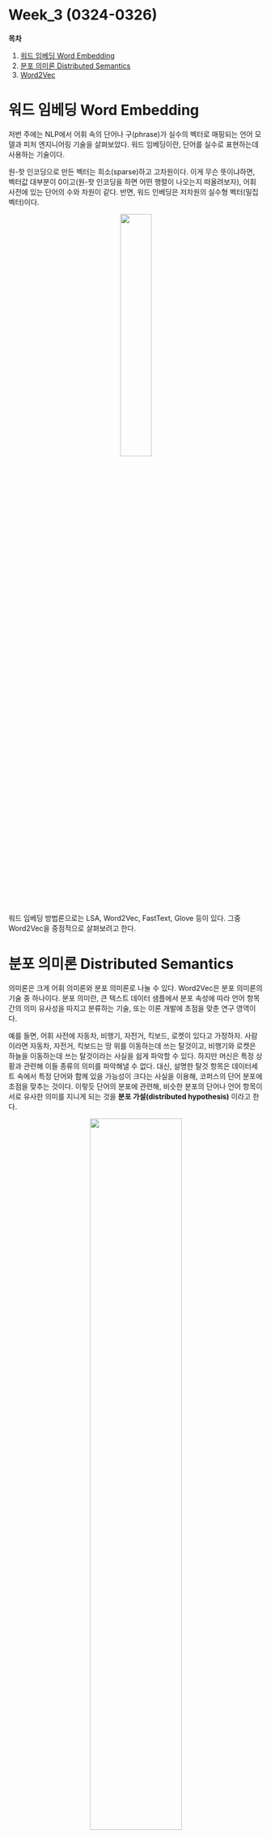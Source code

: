 Week_3 (0324-0326)
=============

**목차**
1. [워드 임베딩 Word Embedding](워드-임베딩-Word-Embedding)
2. [분포 의미론 Distributed Semantics](분포-의미론-Distributed-Semantics)
3. [Word2Vec](Word2Vec)

워드 임베딩 Word Embedding
=============
저번 주에는 NLP에서 어휘 속의 단어나 구(phrase)가 실수의 벡터로 매핑되는 언어 모델과 피처 엔지니어링 기술을 살펴보았다. 워드 임베딩이란, 단어를 실수로 표현하는데 사용하는 기술이다.

원-핫 인코딩으로 만든 벡터는 희소(sparse)하고 고차원이다. 이게 무슨 뜻이냐하면, 벡터값 대부분이 0이고(원-핫 인코딩을 하면 어떤 행렬이 나오는지 떠올려보자), 어휘 사전에 있는 단어의 수와 차원이 같다. 반면, 워드 인베딩은 저차원의 실수형 벡터(밀집 벡터)이다. 

<p align="center"><img width="35%" src="https://user-images.githubusercontent.com/80621384/112938737-24cbea00-9165-11eb-8a1b-584686579515.png" /></p>

워드 임베딩 방법론으로는 LSA, Word2Vec, FastText, Glove 등이 있다. 그중 Word2Vec을 중점적으로 살펴보려고 한다.

분포 의미론 Distributed Semantics
=============
의미론은 크게 어휘 의미론와 분포 의미론로 나눌 수 있다. Word2Vec은 분포 의미론의 기술 중 하나이다. 분포 의미란, 큰 텍스트 데이터 샘플에서 분포 속성에 따라 언어 항목 간의 의미 유사성을 따지고 분류하는 기술, 또는 이론 개발에 초점을 맞춘 연구 영역이다.

예를 들면, 어휘 사전에 자동차, 비행기, 자전거, 킥보드, 로켓이 있다고 가정하자. 사람이라면 자동차, 자전거, 킥보드는 땅 위를 이동하는데 쓰는 탈것이고, 비행기와 로켓은 하늘을 이동하는데 쓰는 탈것이라는 사실을 쉽게 파악할 수 있다. 하지만 머신은 특정 상황과 관련해 이들 종류의 의미를 파악해낼 수 없다. 대신, 설명한 탈것 항목은 데이터세트 속에서 특정 단어와 함께 있을 가능성이 크다는 사실을 이용해, 코퍼스의 단어 분포에 초점을 맞추는 것이다. 이렇듯 단어의 분포에 관련해, 비슷한 분포의 단어나 언어 항목이 서로 유사한 의미를 지니게 되는 것을 **분포 가설(distributed hypothesis)** 이라고 한다.

<p align="center"><img width="60%" src="https://miro.medium.com/max/2716/1*3pesTy5IjvLa2X-iX_tEKQ.png" /></p>
위 문장들에서 stars 단어는 shining, bright, dark 등과 같은 단어에 더 자주 포함된다. 이 단어들 모두 stars의 문맥과 의미를 이해하는 데 매우 유용하다. 이렇듯, 특정 단어의 의미를 어떻게 더 잘 표현할 수 있는지 뿐만 아니라 이 단어의 문맥에 나타날 다른 단어를 어떻게 예측하는지를 알려면 해당 단어의 **분포 표현(distributional representation)** 을 이해해야 한다. 단어의 분포 표현은 단어를 표현할 수 있는 벡터 형태로, 단어의 벡터 형태를 생성하려면 원-핫 인코딩이나 그 외의 기술을 사용할 수도 있지만 `유사성 측정의 중요성도 전달하는 단어의 벡터를 생성해 그 단어의 문맥상 의미를 이해할 수 있게 하는 것이 중요`하다! 이 분포 유사성 얘기할 때 Word2Vec이 필요해진다.

Word2Vec
=============
Word2Vec의 개념은 구글의 토마스 미콜로프가 이끄는 팀이 개발했다. NLP에서는 단어, 구, 문장 등의 의미를 다룰 수 있는 도구나 기술 개발이 상당히 중요하며 Word2Vec 모델은 단어, 구, 문장, 단락, 문서의 의미를 알아내는 작업을 수행한다.

정의
-------------
Word2Vec은 2계층 신경망(two-layer neural network)을 사용해 개발되어, 대용량의 텍스트 데이터(또는 텍스트 코퍼스)를 입력 받아 주어진 텍스트에서 벡터 집합을 생성한다. 2계층 신경망은 일종의 로직을 수행하며 벡터 공간의 벡터를 생성하는 블랙박스이다. 벡터 공간에서는 코퍼스 내의 각 고유 단어가 대응 벡터로 지정된다. 즉, 벡터 공간이란 큰 텍스트 코퍼스 내의 모든 단어에 대한 벡터 표현이라고 할 수 있다.

Word2Vec은 단어 유사성 발견이나 단어 간 의미 관계 보존 측면에서 뛰어난 장점을 가지고 있는데, 이런 점들은 원-핫 인코딩이나 워드넷을 사용해서는 처리할 수 없었다.

가령 원-핫 인코딩을 통해 다음과 같이 작업을 수행했다고 해보자.
<p align="center"><img width="35%" src="https://miro.medium.com/max/886/1*_da_YknoUuryRheNS-SYWQ.png" /></p>

* **원-핫 인코딩은 단어 간의 문맥 유사성에 대한 사실을 밝히지 않는다.** 만약 cat와 cats가 같은 문장에 있다고 해도 아예 다르게 벡터화가 되어 두 단어가 매우 유사한 단어라는 사실을 밝혀내지 못한다. 또, 원-핫 인코딩된 벡터에 AND 연산을 적용해도 문맥상의 유사성을 나타내지 않는다. cat와 mat의 원-핫 벡터에 AND 연산(내적, 혹은 점곱 dot product)을 적용하면 0이 된다. 실제로 두 단어는 한 문장에 함께 나타나고 강한 맥락적 관계를 가질 수 있지만, 원-핫 인코딩은 단어 유사성에 관해 중요한 것을 표현하지 않는다.

* 워드넷이 이에 충분한 도움이 되는 것도 아니다. 워드넷은 인간에 의해 구성되기 때문에 이에 포함된 것은 무엇이든 주관적이게 된다. 또, 새롭게 나타난 신조어들은 워드넷에게도 새 단어이므로 웹 사이트에 없을 수도 있어서, 이들 단어들에 대해 워드넷에서 다른 의미론적 관계를 유도해낼 수 없다. (그리고 무엇보다 많은 시간과 노력이 필요하다)

이를 해결하기 위한 방법이 Word2Vec인 것이다!

Word2Vec 모델의 컴포넌트
--------------
Word2Vec 모델에는 세 가지 주요 구성 요소가 있다.

1. Word2Vecdml 입력

원시 텍스트 코퍼스, 혹은 (실제 어플리케이션에서는) 큰 코포라를 입력으로 사용한다.

2. Word2Vec의 출력
<p align="center"><img width="35%" src="https://miro.medium.com/max/1570/0*jjpXSH7sZPfAbZWS.PNG" /></p>
일반적인 목표는, 문맥을 제공하기만 하면 그 문맥에 가장 적합한 단어의 확률을 예측하는 것이다. 위의 그림에서 sat 단어를 취해서 목표에 따라 sat 단어를 벡터 형식으로 변환하고, sat의 벡터 형태를 사용해 이 문장에서 사용된 다른 단어들인 fat, cat 등의 단어의 확률을 예측할 수 있다.


3. Word2Vec 모델의 구조 컴포넌트

신경망 기술을 사용한다. 신경망 기술은 많은 양의 데이터로 학습하는 경우에 좋은 알고리즘이 되기 때문이다.


아키텍쳐
-----------
<p align="center"><img width="35%" src="https://miro.medium.com/max/1400/1*QK2KNCZ1pczCq-uTse-dmA.png" /></p>

### 어휘 빌더 (Vocabulary Builder)
이 컴포넌트는 주로 문장의 형태로 있는 원시 텍스트 데이터를 얻는다.

파이썬의 gensim이라는 라이브러리가 있는데, 이를 사용해 코퍼스에 대해 Word2Vec을 생성한다. 자세한 매개변수는 [gensim 도큐먼테이션](https://radimrehurek.com/gensim/models/word2vec.html) 참고. 이 라이브러리를 사용한 어휘 빌더를 통해 단어 인덱스와 단어 횟수가 들어있는 어휘 객체를 출력받는다.

### 문맥 빌더 (Context Builder)
문맥 빌더는 문맥 윈도우의 일부인 단어뿐만 아니라 어휘 빌더의 출력을 입력으로 사용한다.

문맥 윈도우는 일종의 sliding window이다. 윈도우의 크기는 사용자가 지정할 수 있다(일반적으로는 5~10 단어의 문맥 윈도우 크기를 사용한다고 함).

<p align="center"><img width="35%" src="https://miro.medium.com/max/568/0*Ghg8pl2oX8r5kdks.PNG" /></p>

문맥 빌더의 출력은 단어 쌍(word pairing)이며 이들 단어 쌍은 신경망에 제공된다. 예를 들어 그림의 네번째 단계에서는 (sat, on, the)(sat, cat, fat)이 출력돼 전달되는데, 신경망은 각 단어 쌍이 나타나는 횟수로 기본 통계를 학습하기 때문에 (sat, dog, fat)보다는 (sat, cat, fat)에 대해 더 많은 훈련 예제를 얻는 것이고, 훈련이 끝났을 때 sat 단어를 입력 내용으로 넣으면 dog보다 cat에 대해 훨씬 더 높은 확률이 나온다.

### 2계층 신경망
알다싶이 신경망은 입력층, 은닉층, 출력층을 layer로 가지고 있으며 이들은 순전파와 역전파를 반복하며 가중치를 재조정한다. 이를 NLP에서는 "코퍼스로부터 다른 문맥-대상 단어 쌍을 얻어 훈련을 계속 반복한다"로 표현할 수 있을 것이다. 이를 통해 단어 간의 관계를 학습해 코퍼스로부터 단어의 벡터 표현을 개발해낸다.

Word2Vec에는 두 가지 메인 처리 알고리즘이 있다.

<p align="center"><img width="35%" src="https://www.researchgate.net/profile/Elena-Tutubalina/publication/318507923/figure/fig2/AS:613947946319904@1523388005889/Illustration-of-the-word2vec-models-a-CBOW-b-skip-gram-16-33.png" /></p>
